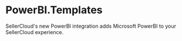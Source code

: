 # PowerBI.Templates
SellerCloud's new PowerBI integration adds Microsoft PowerBI to your SellerCloud experience.
